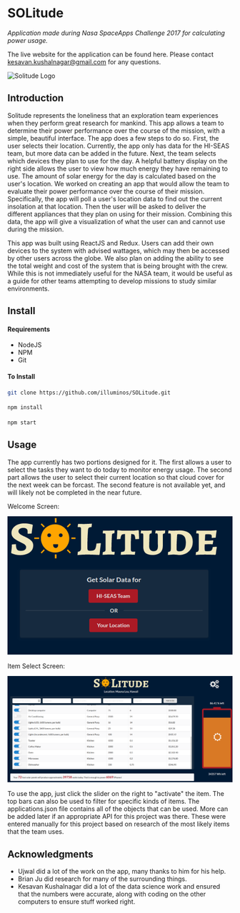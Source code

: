 # SOLitude
*Application made during Nasa SpaceApps Challenge 2017 for calculating power usage.*

The live website for the application can be found here. Please contact kesavan.kushalnagar@gmail.com for any questions.

![Solitude Logo](Artwork/solitude_wallpaper.png)
## Introduction
Solitude represents the loneliness that an exploration team experiences when they perform great research for mankind. This app allows a team to determine their power performance over the course of the mission, with a simple, beautiful interface. The app does a few steps to do so. First, the user selects their location. Currently, the app only has data for the HI-SEAS team, but more data can be added in the future. Next, the team selects which devices they plan to use for the day. A helpful battery display on the right side allows the user to view how much energy they have remaining to use. The amount of solar energy for the day is calculated based on the user's location. 
We worked on creating an app that would allow the team to evaluate their power performance over the course of their mission. Specifically, the app will poll a user's location data to find out the current insolation at that location. Then the user will be asked to deliver the different appliances that they plan on using for their mission. Combining this data, the app will give a visualization of what the user can and cannot use during the mission.

This app was built using ReactJS and Redux. Users can add their own devices to the system with advised wattages, which may then be accessed by other users across the globe. We also plan on adding the ability to see the total weight and cost of the system that is being brought with the crew. While this is not immediately useful for the NASA team, it would be useful as a guide for other teams attempting to develop missions to study similar environments.

## Install

#### Requirements

* NodeJS
* NPM
* Git

#### To Install
```bash
git clone https://github.com/illuminos/SOLitude.git

npm install

npm start
```

## Usage

The app currently has two portions designed for it. The first allows a user to select the tasks they want to do today to monitor energy usage. The second part allows the user to select their current location so that cloud cover for the next week can be forcast. The second feature is not available yet, and will likely not be completed in the near future. 


Welcome Screen: 

![alt text](https://raw.githubusercontent.com/kasplat/SOLitude/master/Artwork/opening_screen.png)

Item Select Screen:

![alt text](https://raw.githubusercontent.com/kasplat/SOLitude/master/Artwork/solitude_main_screen.png)

To use the app, just click the slider on the right to "activate" the item. The top bars can also be used to filter for specific kinds of items.
The applications.json file contains all of the objects that can be used. More can be added later if an appropriate API for this project was there. These were entered manually for this project based on research of the most likely items that the team uses.


## Acknowledgments

* Ujwal did a lot of the work on the app, many thanks to him for his help.
* Brian Ju did research for many of the surrounding things.
* Kesavan Kushalnagar did a lot of the data science work and ensured that the numbers were accurate, along with coding on the other computers to ensure stuff worked right.
